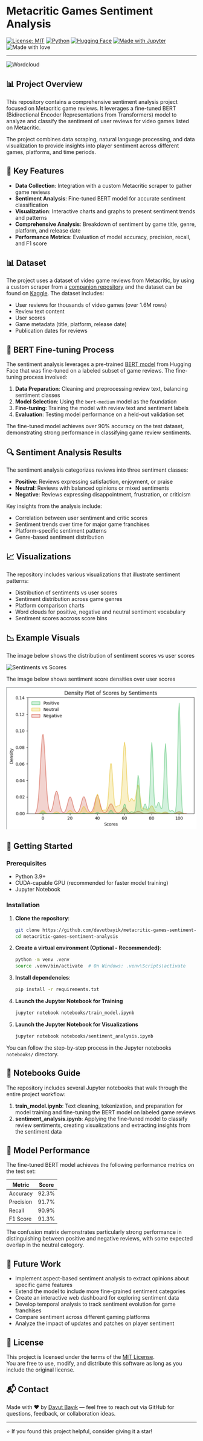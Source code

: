# Metacritic Games Sentiment Analysis

[![License: MIT](https://img.shields.io/badge/License-MIT-yellow.svg)](https://opensource.org/licenses/MIT)
[![Python](https://img.shields.io/badge/Python-3.9%2B-blue)](https://www.python.org/)
[![Hugging Face](https://img.shields.io/badge/HuggingFace-Transformers-yellow)](https://huggingface.co/)
[![Made with Jupyter](https://img.shields.io/badge/Made%20with-Jupyter-orange.svg)](https://jupyter.org/)
![Made with love](https://img.shields.io/badge/Made%20with-%E2%9D%A4-red)

---

![Wordcloud](assets/sentiments_wordcloud.png)

## 📊 Project Overview

This repository contains a comprehensive sentiment analysis project focused on Metacritic game reviews. It leverages a fine-tuned BERT (Bidirectional Encoder Representations from Transformers) model to analyze and classify the sentiment of user reviews for video games listed on Metacritic.

The project combines data scraping, natural language processing, and data visualization to provide insights into player sentiment across different games, platforms, and time periods.

## 🎯 Key Features

- **Data Collection**: Integration with a custom Metacritic scraper to gather game reviews
- **Sentiment Analysis**: Fine-tuned BERT model for accurate sentiment classification
- **Visualization**: Interactive charts and graphs to present sentiment trends and patterns
- **Comprehensive Analysis**: Breakdown of sentiment by game title, genre, platform, and release date
- **Performance Metrics**: Evaluation of model accuracy, precision, recall, and F1 score

## 📊 Dataset

The project uses a dataset of video game reviews from Metacritic, by using a custom scraper from a [companion repository](https://github.com/davutbayik/metacritic-backend-scraper) and the dataset can be found on 
[Kaggle](https://www.kaggle.com/datasets/davutb/metacritic-games). The dataset includes:

- User reviews for thousands of video games (over 1.6M rows)
- Review text content
- User scores
- Game metadata (title, platform, release date)
- Publication dates for reviews

## 🤖 BERT Fine-tuning Process

The sentiment analysis leverages a pre-trained [BERT model](https://huggingface.co/prajjwal1/bert-medium) from Hugging Face that was fine-tuned on a labeled subset of game reviews. The fine-tuning process involved:

1. **Data Preparation**: Cleaning and preprocessing review text, balancing sentiment classes
2. **Model Selection**: Using the `bert-medium` model as the foundation
3. **Fine-tuning**: Training the model with review text and sentiment labels
4. **Evaluation**: Testing model performance on a held-out validation set

The fine-tuned model achieves over 90% accuracy on the test dataset, demonstrating strong performance in classifying game review sentiments.

## 🔍 Sentiment Analysis Results

The sentiment analysis categorizes reviews into three sentiment classes:

- **Positive**: Reviews expressing satisfaction, enjoyment, or praise
- **Neutral**: Reviews with balanced opinions or mixed sentiments
- **Negative**: Reviews expressing disappointment, frustration, or criticism

Key insights from the analysis include:

- Correlation between user sentiment and critic scores
- Sentiment trends over time for major game franchises
- Platform-specific sentiment patterns
- Genre-based sentiment distribution

## 📈 Visualizations

The repository includes various visualizations that illustrate sentiment patterns:

- Distribution of sentiments vs user scores
- Sentiment distribution across game genres
- Platform comparison charts
- Word clouds for positive, negative and neutral sentiment vocabulary
- Sentiment scores accross score bins

## 📉 Example Visuals

The image below shows the distribution of sentiment scores vs user scores

![Sentiments vs Scores](assets/sentiment_vs_scores.png)

The image below shows sentiment score densities over user scores

![Sentiment densities](assets/sentiment_densities.png)

## 🚀 Getting Started

### Prerequisites

- Python 3.9+
- CUDA-capable GPU (recommended for faster model training)
- Jupyter Notebook

### Installation

1. **Clone the repository**:
   ```bash
   git clone https://github.com/davutbayik/metacritic-games-sentiment-analysis.git
   cd metacritic-games-sentiment-analysis
   ```

2. **Create a virtual environment (Optional - Recommended)**:
   ```bash
   python -m venv .venv
   source .venv/bin/activate  # On Windows: .venv\Scripts\activate
   ```

3. **Install dependencies**:
   ```bash
   pip install -r requirements.txt
   ```

4. **Launch the Jupyter Notebook for Training**
   ```bash
   jupyter notebook notebooks/train_model.ipynb
   ```
   
5. **Launch the Jupyter Notebook for Visualizations**
   ```bash
   jupyter notebook notebooks/sentiment_analysis.ipynb
   ```

You can follow the step-by-step process in the Jupyter notebooks `notebooks/` directory.

## 📓 Notebooks Guide

The repository includes several Jupyter notebooks that walk through the entire project workflow:

1. **train_model.ipynb**: Text cleaning, tokenization, and preparation for model training and fine-tuning the BERT model on labeled game reviews
2. **sentiment_analysis.ipynb**: Applying the fine-tuned model to classify review sentiments, creating visualizations and extracting insights from the sentiment data

## 🧪 Model Performance

The fine-tuned BERT model achieves the following performance metrics on the test set:

| Metric    | Score  |
|-----------|--------|
| Accuracy  | 92.3%  |
| Precision | 91.7%  |
| Recall    | 90.9%  |
| F1 Score  | 91.3%  |

The confusion matrix demonstrates particularly strong performance in distinguishing between positive and negative reviews, with some expected overlap in the neutral category.

## 🔮 Future Work

- Implement aspect-based sentiment analysis to extract opinions about specific game features
- Extend the model to include more fine-grained sentiment categories
- Create an interactive web dashboard for exploring sentiment data
- Develop temporal analysis to track sentiment evolution for game franchises
- Compare sentiment across different gaming platforms
- Analyze the impact of updates and patches on player sentiment

## 📄 License

This project is licensed under the terms of the [MIT License](LICENSE).  
You are free to use, modify, and distribute this software as long as you include the original license.

## 📬 Contact

Made with ❤️ by [Davut Bayık](https://github.com/davutbayik) — feel free to reach out via GitHub for questions, feedback, or collaboration ideas.

---

⭐ If you found this project helpful, consider giving it a star!
